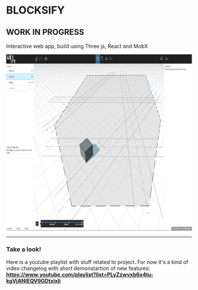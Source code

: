 # BLOCKSIFY
## WORK IN PROGRESS

Interactive web app, build using Three js, React and MobX


<img src="./public/meta/screen_0.3.0.png?raw=true" width="834" height="478" alt="Screenshot from v0.3.0"/>

***
### Take a look!
Here is a youtube playlist with stuff related to project. For now it's a kind of video changelog with short demonstartion of new features: **https://www.youtube.com/playlist?list=PLyZzwvxb6x4tu-kgVjANIEQV9GDtxixIi**


